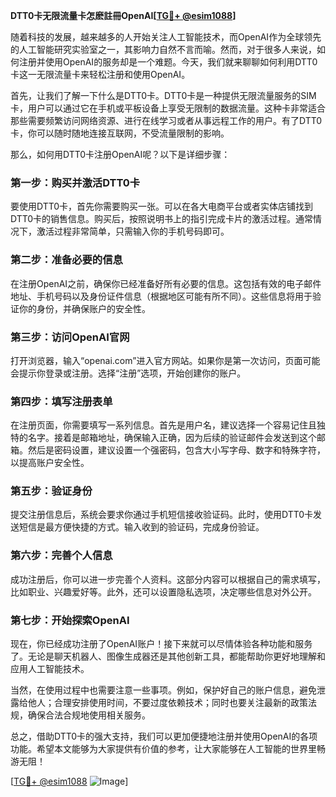 **DTT0卡无限流量卡怎麽註冊OpenAI[[TG💪+ @esim1088](https://t.me/s/esim1088)]**

随着科技的发展，越来越多的人开始关注人工智能技术，而OpenAI作为全球领先的人工智能研究实验室之一，其影响力自然不言而喻。然而，对于很多人来说，如何注册并使用OpenAI的服务却是一个难题。今天，我们就来聊聊如何利用DTT0卡这一无限流量卡来轻松注册和使用OpenAI。

首先，让我们了解一下什么是DTT0卡。DTT0卡是一种提供无限流量服务的SIM卡，用户可以通过它在手机或平板设备上享受无限制的数据流量。这种卡非常适合那些需要频繁访问网络资源、进行在线学习或者从事远程工作的用户。有了DTT0卡，你可以随时随地连接互联网，不受流量限制的影响。

那么，如何用DTT0卡注册OpenAI呢？以下是详细步骤：

### 第一步：购买并激活DTT0卡

要使用DTT0卡，首先你需要购买一张。可以在各大电商平台或者实体店铺找到DTT0卡的销售信息。购买后，按照说明书上的指引完成卡片的激活过程。通常情况下，激活过程非常简单，只需输入你的手机号码即可。

### 第二步：准备必要的信息

在注册OpenAI之前，确保你已经准备好所有必要的信息。这包括有效的电子邮件地址、手机号码以及身份证件信息（根据地区可能有所不同）。这些信息将用于验证你的身份，并确保账户的安全性。

### 第三步：访问OpenAI官网

打开浏览器，输入“openai.com”进入官方网站。如果你是第一次访问，页面可能会提示你登录或注册。选择“注册”选项，开始创建你的账户。

### 第四步：填写注册表单

在注册页面，你需要填写一系列信息。首先是用户名，建议选择一个容易记住且独特的名字。接着是邮箱地址，确保输入正确，因为后续的验证邮件会发送到这个邮箱。然后是密码设置，建议设置一个强密码，包含大小写字母、数字和特殊字符，以提高账户安全性。

### 第五步：验证身份

提交注册信息后，系统会要求你通过手机短信接收验证码。此时，使用DTT0卡发送短信是最方便快捷的方式。输入收到的验证码，完成身份验证。

### 第六步：完善个人信息

成功注册后，你可以进一步完善个人资料。这部分内容可以根据自己的需求填写，比如职业、兴趣爱好等。此外，还可以设置隐私选项，决定哪些信息对外公开。

### 第七步：开始探索OpenAI

现在，你已经成功注册了OpenAI账户！接下来就可以尽情体验各种功能和服务了。无论是聊天机器人、图像生成器还是其他创新工具，都能帮助你更好地理解和应用人工智能技术。

当然，在使用过程中也需要注意一些事项。例如，保护好自己的账户信息，避免泄露给他人；合理安排使用时间，不要过度依赖技术；同时也要关注最新的政策法规，确保合法合规地使用相关服务。

总之，借助DTT0卡的强大支持，我们可以更加便捷地注册并使用OpenAI的各项功能。希望本文能够为大家提供有价值的参考，让大家能够在人工智能的世界里畅游无阻！

[[TG💪+ @esim1088](https://t.me/s/esim1088) ![Image](https://i.postimg.cc/4NQfJmqS/Snipaste-2025-05-13-00-14-12.png)]